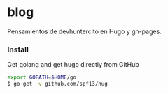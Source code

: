 # blog

Pensamientos de devhuntercito en Hugo y gh-pages.


### Install

Get golang  and get hugo directly from GitHub

```bash
export GOPATH=$HOME/go
$ go get -v github.com/spf13/hug
```
